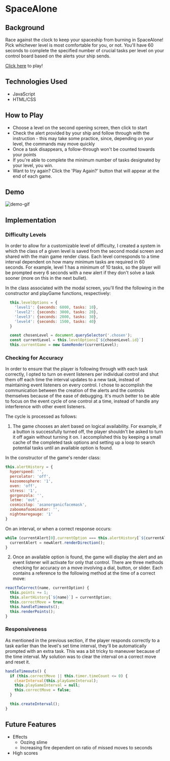 # SpaceAlone

## Background

Race against the clock to keep your spaceship from burning in SpaceAlone!
Pick whichever level is most comfortable for you, or not. You'll have 60 seconds to complete the specified number of crucial tasks per level on your control board based on the alerts your ship sends.

[Click here](https://lsiler23.github.io/SpaceAlone/) to play!

## Technologies Used
* JavaScript
* HTML/CSS

## How to Play

* Choose a level on the second opening screen, then click to start
* Check the alert provided by your ship and follow through with the instruction - this may take some practice, since, depending on your level, the commands may move quickly
* Once a task disappears, a follow-through won't be counted towards your points
* If you're able to complete the minimum number of tasks designated by your level, you win.
* Want to try again? Click the 'Play Again?' button that will appear at the end of each game.

## Demo

![demo-gif]('./assets/demo.gif')

## Implementation

### Difficulty Levels

In order to allow for a customizable level of difficulty, I created a system in which the class of a given level is saved from the second modal screen and shared with the main game render class. Each level corresponds to a time interval dependent on how many minimum tasks are required in 60 seconds. For example, level 1 has a minimum of 10 tasks, so the player will be prompted every 6 seconds with a new alert if they don't solve a task sooner (more on this in the next bullet).

In the class associated with the modal screen, you'll find the following in the constructor and playGame functions, respectively:

```Javascript
  this.levelOptions = {
    'level1': {seconds: 6000, tasks: 10},
    'level2': {seconds: 3000, tasks: 20},
    'level3': {seconds: 2000, tasks: 30},
    'level4': {seconds: 1500, tasks: 40}
  }
```
```Javascript
  const chosenLevel = document.querySelector('.chosen');
  const currentLevel = this.levelOptions[`${chosenLevel.id}`]
  this.currentGame = new GameRender(currentLevel);
```

### Checking for Accuracy

In order to ensure that the player is following through with each task correctly, I opted to turn on event listeners per individual control and shut them off each time the interval updates to a new task, instead of maintaining event listeners on every control. I chose to accomplish the communication between the creation of the alerts and the controls themselves because of the ease of debugging. It's much better to be able to focus on the event cycle of one control at a time, instead of handle any interference with other event listeners.

The cycle is processed as follows:

1. The game chooses an alert based on logical availability. For example, if a button is successfully turned off, the player shouldn't be asked to turn it off again without turning it on. I accomplished this by keeping a small cache of the completed task options and setting up a loop to search potential tasks until an available option is found.

In the constructor of the game's render class:

```Javascript
this.alertHistory = {
  hyperspeed: '',
  percolator: 'off',
  kazoomosphere: '1',
  oven: 'off',
  stress: '1',
  gorgonzola: '',
  letme: 'out',
  cosmicslop: 'asanorganicfacemask',
  zaboomafoominator: '',
  nightmaregauge: '1'
}
```
On an interval, or when a correct response occurs:

```Javascript
while (currentAlert[0].currentOption === this.alertHistory[`${currentAlert[0].name}`]) {
  currentAlert = newAlert.renderDirection();
}
```

2. Once an available option is found, the game will display the alert and an event listener will activate for only that control. There are three methods checking for accuracy on a move involving a dial, button, or slider. Each contains a reference to the following method at the time of a correct move:

```Javascript
reactToCorrect(name, currentOption) {
  this.points += 1;
  this.alertHistory[`${name}`] = currentOption;
  this.correctMove = true;
  this.handleTimeouts();
  this.renderPoints();
}
```

### Responsiveness
As mentioned in the previous section, if the player responds correctly to a task earlier than the level's set time interval, they'll be automatically prompted with an extra task. This was a bit tricky to maneuver because of the time interval. My solution was to clear the interval on a correct move and reset it.

```JavaScript
handleTimeouts() {
  if (this.correctMove || this.timer.timeCount <= 0) {
    clearInterval(this.playGameInterval);
    this.playGameInterval = null;
    this.correctMove = false;
  }

  this.createInterval();
}
```
## Future Features
  * Effects
      - Oozing slime
      - Increasing fire dependent on ratio of missed moves to seconds
  * High scores
